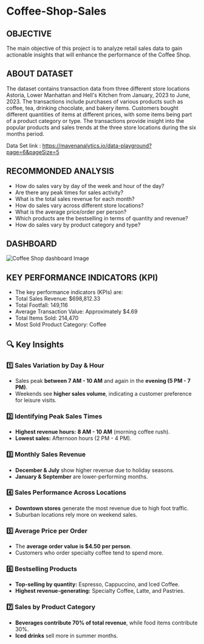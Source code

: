# Coffee-Shop-Sales

## OBJECTIVE
The main objective of this project is to analyze retail sales data to gain actionable insights that will enhance the performance of the Coffee Shop.

## ABOUT DATASET
The dataset contains transaction data from three different store locations Astoria, Lower Manhattan and Hell's Kitchen from January, 2023 to June, 2023. The transactions include purchases of various products such as coffee, tea, drinking chocolate, and bakery items. Customers bought different quantities of items at different prices, with some items being part of a product category or type. The transactions provide insight into the popular products and sales trends at the three store locations during the six months period.

Data Set link :  https://mavenanalytics.io/data-playground?page=6&pageSize=5

## RECOMMONDED ANALYSIS
* How do sales vary by day of the week and hour of the day?
* Are there any peak times for sales activity?
* What is the total sales revenue for each month?
* How do sales vary across different store locations?
* What is the average price/order per person?
* Which products are the bestselling in terms of quantity and revenue?
* How do sales vary by product category and type?

## DASHBOARD
![Coffee Shop dashboard Image](https://github.com/user-attachments/assets/566ba090-f10a-43ee-a54a-bdb98380f609)

## KEY PERFORMANCE INDICATORS (KPI)
* The key performance indicators (KPIs) are:
* Total Sales Revenue: $698,812.33
* Total Footfall: 149,116
* Average Transaction Value: Approximately $4.69
* Total Items Sold: 214,470
* Most Sold Product Category: Coffee

## 🔍 Key Insights
### 1️⃣ Sales Variation by Day & Hour  
- Sales peak **between 7 AM - 10 AM** and again in the **evening (5 PM - 7 PM)**.
- Weekends see **higher sales volume**, indicating a customer preference for leisure visits.

### 2️⃣ Identifying Peak Sales Times  
- **Highest revenue hours:** **8 AM - 10 AM** (morning coffee rush).  
- **Lowest sales:** Afternoon hours (2 PM - 4 PM).  

### 3️⃣ Monthly Sales Revenue  
- **December & July** show higher revenue due to holiday seasons.  
- **January & September** are lower-performing months.

### 4️⃣ Sales Performance Across Locations  
- **Downtown stores** generate the most revenue due to high foot traffic.  
- Suburban locations rely more on weekend sales.

### 5️⃣ Average Price per Order  
- The **average order value is $4.50 per person**.  
- Customers who order specialty coffee tend to spend more.

### 6️⃣ Bestselling Products  
- **Top-selling by quantity:** Espresso, Cappuccino, and Iced Coffee.  
- **Highest revenue-generating:** Specialty Coffee, Latte, and Pastries.

### 7️⃣ Sales by Product Category  
- **Beverages contribute 70% of total revenue**, while food items contribute 30%.  
- **Iced drinks** sell more in summer months.

